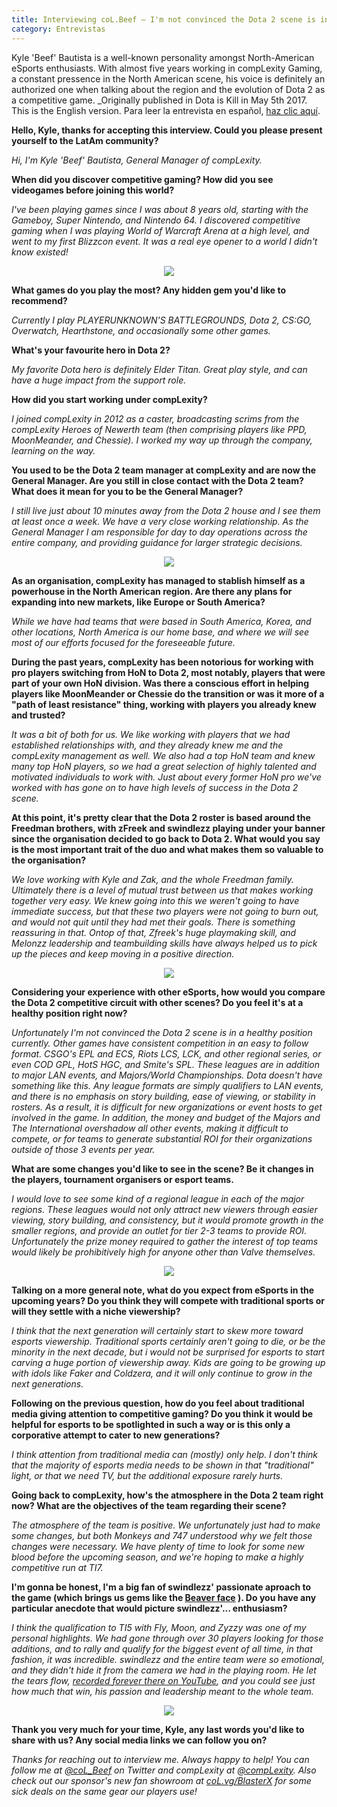 ```yaml
---
title: Interviewing coL.Beef — I'm not convinced the Dota 2 scene is in a healthy position
category: Entrevistas
---
```


Kyle 'Beef' Bautista is a well-known personality amongst North-American eSports enthusiasts. With almost five years working in compLexity Gaming, a constant pressence in the North American scene, his voice is definitely an authorized one when talking about the region and the evolution of Dota 2 as a competitive game. _Originally published in Dota is Kill in May 5th 2017. This is the English version. Para leer la entrevista en español, [haz clic aquí](entrevista-col-beef).

**Hello, Kyle, thanks for accepting this interview. Could you please present yourself to the LatAm community?**

_Hi, I'm Kyle 'Beef' Bautista, General Manager of compLexity._

**When did you discover competitive gaming? How did you see videogames before joining this world?**

_I've been playing games since I was about 8 years old, starting with the Gameboy, Super Nintendo, and Nintendo 64. I discovered competitive gaming when I was playing World of Warcraft Arena at a high level, and went to my first Blizzcon event. It was a real eye opener to a world I didn't know existed!_

<p align="center">
  <img src="http://pawpaw.me/images/posts/beef1.jpg">
</p>

**What games do you play the most? Any hidden gem you'd like to recommend?**

_Currently I play PLAYERUNKNOWN'S BATTLEGROUNDS, Dota 2, CS:GO, Overwatch, Hearthstone, and occasionally some other games._

**What's your favourite hero in Dota 2?**

_My favorite Dota hero is definitely Elder Titan. Great play style, and can have a huge impact from the support role._

**How did you start working under compLexity?**

_I joined compLexity in 2012 as a caster, broadcasting scrims from the compLexity Heroes of Newerth team (then comprising players like PPD, MoonMeander, and Chessie). I worked my way up through the company, learning on the way._

**You used to be the Dota 2 team manager at compLexity and are now the General Manager. Are you still in close contact with the Dota 2 team? What does it mean for you to be the General Manager?**

_I still live just about 10 minutes away from the Dota 2 house and I see them at least once a week. We have a very close working relationship. As the General Manager I am responsible for day to day operations across the entire company, and providing guidance for larger strategic decisions._

<p align="center">
  <img src="http://pawpaw.me/images/posts/beef2.jpg">
</p>

**As an organisation, compLexity has managed to stablish himself as a powerhouse in the North American region. Are there any plans for expanding into new markets, like Europe or South America?**

_While we have had teams that were based in South America, Korea, and other locations, North America is our home base, and where we will see most of our efforts focused for the foreseeable future._

**During the past years, compLexity has been notorious for working with pro players switching from HoN to Dota 2, most notably, players that were part of your own HoN division. Was there a conscious effort in helping players like MoonMeander or Chessie do the transition or was it more of a "path of least resistance" thing, working with players you already knew and trusted?**

_It was a bit of both for us. We like working with players that we had established relationships with, and they already knew me and the compLexity management as well. We also had a top HoN team and knew many top HoN players, so we had a great selection of highly talented and motivated individuals to work with. Just about every former HoN pro we've worked with has gone on to have high levels of success in the Dota 2 scene._

**At this point, it's pretty clear that the Dota 2 roster is based around the Freedman brothers, with zFreek and swindlezz playing under your banner since the organisation decided to go back to Dota 2. What would you say is the most important trait of the duo and what makes them so valuable to the organisation?**

_We love working with Kyle and Zak, and the whole Freedman family. Ultimately there is a level of mutual trust between us that makes working together very easy. We knew going into this we weren't going to have immediate success, but that these two players were not going to burn out, and would not quit until they had met their goals. There is something reassuring in that. Ontop of that, Zfreek's huge playmaking skill, and Melonzz leadership and teambuilding skills have always helped us to pick up the pieces and keep moving in a positive direction._

<p align="center">
  <img src="http://pawpaw.me/images/posts/beef3.jpg">
</p>

**Considering your experience with other eSports, how would you compare the Dota 2 competitive circuit with other scenes? Do you feel it's at a healthy position right now?**

_Unfortunately I'm not convinced the Dota 2 scene is in a healthy position currently. Other games have consistent competition in an easy to follow format. CSGO's EPL and ECS, Riots LCS, LCK, and other regional series, or even COD GPL, HotS HGC, and Smite's SPL. These leagues are in addition to major LAN events, and Majors/World Championships. Dota doesn't have something like this. Any league formats are simply qualifiers to LAN events, and there is no emphasis on story building, ease of viewing, or stability in rosters. As a result, it is difficult for new organizations or event hosts to get involved in the game. In addition, the money and budget of the Majors and The International overshadow all other events, making it difficult to compete, or for teams to generate substantial ROI for their organizations outside of those 3 events per year._

**What are some changes you'd like to see in the scene? Be it changes in the players, tournament organisers or esport teams.**

_I would love to see some kind of a regional league in each of the major regions. These leagues would not only attract new viewers through easier viewing, story building, and consistency, but it would promote growth in the smaller regions, and provide an outlet for tier 2-3 teams to provide ROI. Unfortunately the prize money required to gather the interest of top teams would likely be prohibitively high for anyone other than Valve themselves._

<p align="center">
  <img src="http://pawpaw.me/images/posts/beef4.jpg">
</p>

**Talking on a more general note, what do you expect from eSports in the upcoming years? Do you think they will compete with traditional sports or will they settle with a niche viewership?**

_I think that the next generation will certainly start to skew more toward esports viewership. Traditional sports certainly aren't going to die, or be the minority in the next decade, but i would not be surprised for esports to start carving a huge portion of viewership away. Kids are going to be growing up with idols like Faker and Coldzera, and it will only continue to grow in the next generations._

**Following on the previous question, how do you feel about traditional media giving attention to competitive gaming? Do you think it would be helpful for esports to be spotlighted in such a way or is this only a corporative attempt to cater to new generations?**

_I think attention from traditional media can (mostly) only help. I don't think that the majority of esports media needs to be shown in that "traditional" light, or that we need TV, but the additional exposure rarely hurts._

**Going back to compLexity, how's the atmosphere in the Dota 2 team right now? What are the objectives of the team regarding their scene?**

_The atmosphere of the team is positive. We unfortunately just had to make some changes, but both Monkeys and 747 understood why we felt those changes were necessary. We have plenty of time to look for some new blood before the upcoming season, and we're hoping to make a highly competitive run at TI7._

**I'm gonna be honest, I'm a big fan of swindlezz' passionate aproach to the game (which brings us gems like the [Beaver face](https://www.youtube.com/watch?v=Vkor8_LJr4A) ). Do you have any particular anecdote that would picture swindlezz'... enthusiasm?**

_I think the qualification to TI5 with Fly, Moon, and Zyzzy was one of my personal highlights. We had gone through over 30 players looking for those additions, and to rally and qualify for the biggest event of all time, in that fashion, it was incredible. swindlezz and the entire team were so emotional, and they didn't hide it from the camera we had in the playing room. He let the tears flow, [recorded forever there on YouTube](https://www.youtube.com/watch?v=K2mJgIVqwDg), and you could see just how much that win, his passion and leadership meant to the whole team._

<p align="center">
  <img src="http://pawpaw.me/images/posts/beef5.jpg">
</p>

**Thank you very much for your time, Kyle, any last words you'd like to share with us? Any social media links we can follow you on?**

_Thanks for reaching out to interview me. Always happy to help! You can follow me at [@coL_Beef](https://twitter.com/coL_Beef) on Twitter and compLexity at [@compLexity](twitter.com/compLexity). Also check out our sponsor's new fan showroom at [coL.vg/BlasterX](coL.vg/BlasterX) for some sick deals on the same gear our players use!_